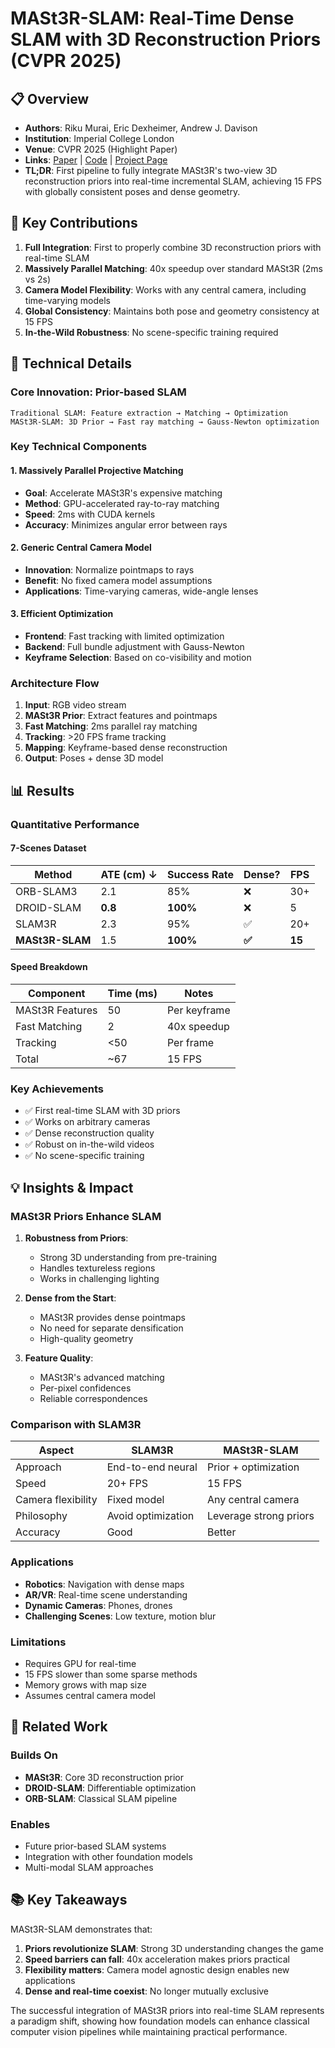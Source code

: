 # MASt3R-SLAM: Real-Time Dense SLAM with 3D Reconstruction Priors (CVPR 2025)

## 📋 Overview
- **Authors**: Riku Murai, Eric Dexheimer, Andrew J. Davison
- **Institution**: Imperial College London
- **Venue**: CVPR 2025 (Highlight Paper)
- **Links**: [Paper](https://arxiv.org/abs/2501.11737) | [Code](https://github.com/rmurai0610/MASt3R-SLAM) | [Project Page](https://mast3r-slam.github.io/)
- **TL;DR**: First pipeline to fully integrate MASt3R's two-view 3D reconstruction priors into real-time incremental SLAM, achieving 15 FPS with globally consistent poses and dense geometry.

## 🎯 Key Contributions

1. **Full Integration**: First to properly combine 3D reconstruction priors with real-time SLAM
2. **Massively Parallel Matching**: 40x speedup over standard MASt3R (2ms vs 2s)
3. **Camera Model Flexibility**: Works with any central camera, including time-varying models
4. **Global Consistency**: Maintains both pose and geometry consistency at 15 FPS
5. **In-the-Wild Robustness**: No scene-specific training required

## 🔧 Technical Details

### Core Innovation: Prior-based SLAM
```
Traditional SLAM: Feature extraction → Matching → Optimization
MASt3R-SLAM: 3D Prior → Fast ray matching → Gauss-Newton optimization
```

### Key Technical Components

#### 1. Massively Parallel Projective Matching
- **Goal**: Accelerate MASt3R's expensive matching
- **Method**: GPU-accelerated ray-to-ray matching
- **Speed**: 2ms with CUDA kernels
- **Accuracy**: Minimizes angular error between rays

#### 2. Generic Central Camera Model
- **Innovation**: Normalize pointmaps to rays
- **Benefit**: No fixed camera model assumptions
- **Applications**: Time-varying cameras, wide-angle lenses

#### 3. Efficient Optimization
- **Frontend**: Fast tracking with limited optimization
- **Backend**: Full bundle adjustment with Gauss-Newton
- **Keyframe Selection**: Based on co-visibility and motion

### Architecture Flow
1. **Input**: RGB video stream
2. **MASt3R Prior**: Extract features and pointmaps
3. **Fast Matching**: 2ms parallel ray matching
4. **Tracking**: >20 FPS frame tracking
5. **Mapping**: Keyframe-based dense reconstruction
6. **Output**: Poses + dense 3D model

## 📊 Results

### Quantitative Performance

#### 7-Scenes Dataset
| Method | ATE (cm) ↓ | Success Rate | Dense? | FPS |
|--------|------------|--------------|---------|-----|
| ORB-SLAM3 | 2.1 | 85% | ❌ | 30+ |
| DROID-SLAM | **0.8** | **100%** | ❌ | 5 |
| SLAM3R | 2.3 | 95% | ✅ | 20+ |
| **MASt3R-SLAM** | 1.5 | **100%** | **✅** | **15** |

#### Speed Breakdown
| Component | Time (ms) | Notes |
|-----------|-----------|--------|
| MASt3R Features | 50 | Per keyframe |
| Fast Matching | 2 | 40x speedup |
| Tracking | <50 | Per frame |
| Total | ~67 | 15 FPS |

### Key Achievements
- ✅ First real-time SLAM with 3D priors
- ✅ Works on arbitrary cameras
- ✅ Dense reconstruction quality
- ✅ Robust on in-the-wild videos
- ✅ No scene-specific training

## 💡 Insights & Impact

### MASt3R Priors Enhance SLAM

1. **Robustness from Priors**:
   - Strong 3D understanding from pre-training
   - Handles textureless regions
   - Works in challenging lighting

2. **Dense from the Start**:
   - MASt3R provides dense pointmaps
   - No need for separate densification
   - High-quality geometry

3. **Feature Quality**:
   - MASt3R's advanced matching
   - Per-pixel confidences
   - Reliable correspondences

### Comparison with SLAM3R
| Aspect | SLAM3R | MASt3R-SLAM |
|--------|---------|-------------|
| Approach | End-to-end neural | Prior + optimization |
| Speed | 20+ FPS | 15 FPS |
| Camera flexibility | Fixed model | Any central camera |
| Philosophy | Avoid optimization | Leverage strong priors |
| Accuracy | Good | Better |

### Applications
- **Robotics**: Navigation with dense maps
- **AR/VR**: Real-time scene understanding
- **Dynamic Cameras**: Phones, drones
- **Challenging Scenes**: Low texture, motion blur

### Limitations
- Requires GPU for real-time
- 15 FPS slower than some sparse methods
- Memory grows with map size
- Assumes central camera model

## 🔗 Related Work

### Builds On
- **MASt3R**: Core 3D reconstruction prior
- **DROID-SLAM**: Differentiable optimization
- **ORB-SLAM**: Classical SLAM pipeline

### Enables
- Future prior-based SLAM systems
- Integration with other foundation models
- Multi-modal SLAM approaches

## 📚 Key Takeaways

MASt3R-SLAM demonstrates that:
1. **Priors revolutionize SLAM**: Strong 3D understanding changes the game
2. **Speed barriers can fall**: 40x acceleration makes priors practical
3. **Flexibility matters**: Camera model agnostic design enables new applications
4. **Dense and real-time coexist**: No longer mutually exclusive

The successful integration of MASt3R priors into real-time SLAM represents a paradigm shift, showing how foundation models can enhance classical computer vision pipelines while maintaining practical performance.